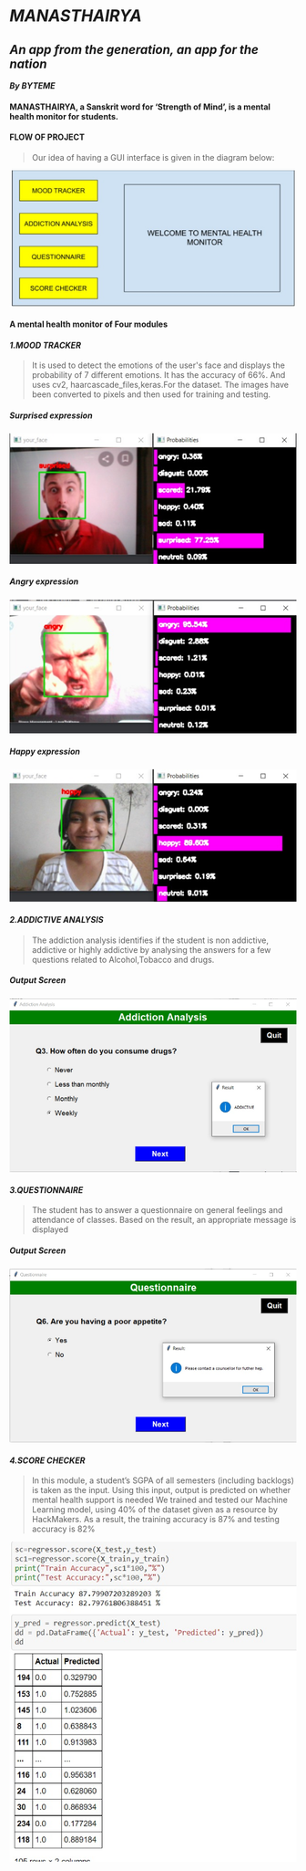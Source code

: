# *MANASTHAIRYA*
## *An app from the generation, an app for the nation*
***By BYTEME***
#### MANASTHAIRYA, a Sanskrit word for ‘Strength of Mind’, is a mental health monitor for students.
#### FLOW OF PROJECT
>Our idea of having a GUI interface is given in the diagram below:

![](https://github.com/1234-ritu/Byte-me/blob/main/images/Flow.jpeg)

#### A mental health monitor of Four modules
#### *1.MOOD TRACKER*
>It is used to detect the emotions of the user's face and displays the probability of 7 different emotions. It has the accuracy of 66%. And uses cv2, haarcascade_files,keras.For the dataset. The images have been converted to pixels and then used for training and testing.
##### Surprised expression
![](https://github.com/1234-ritu/Byte-me/blob/main/images/mood%20tracker1.jpeg)
##### Angry expression
![](https://github.com/1234-ritu/Byte-me/blob/main/images/mood%20tracker2.jpeg)
##### Happy expression
![](https://github.com/1234-ritu/Byte-me/blob/main/images/moodtracker%203.jpeg)
#### *2.ADDICTIVE ANALYSIS*
>The addiction analysis identifies if the student is non addictive, addictive or highly addictive by analysing the answers for a few questions related to Alcohol,Tobacco and drugs.
##### Output Screen
![](https://github.com/1234-ritu/Byte-me/blob/main/images/Addiction%20Analysis.jpeg)
#### *3.QUESTIONNAIRE*
>The student has to answer a questionnaire on general feelings and attendance of classes. Based on the result, an appropriate message is displayed
##### Output Screen
![](https://github.com/1234-ritu/Byte-me/blob/main/images/Questionnaire.jpeg)
#### *4.SCORE CHECKER*
>In this module, a student’s SGPA of all semesters (including backlogs) is taken as the input. Using this input, output is predicted on whether mental health support is needed
We trained and tested our Machine Learning model, using 40% of the dataset given as
a resource by HackMakers. As a result, the training accuracy is 87% and testing
accuracy is 82%

![](https://github.com/1234-ritu/Byte-me/blob/main/images/Score%20checker.jpeg)


